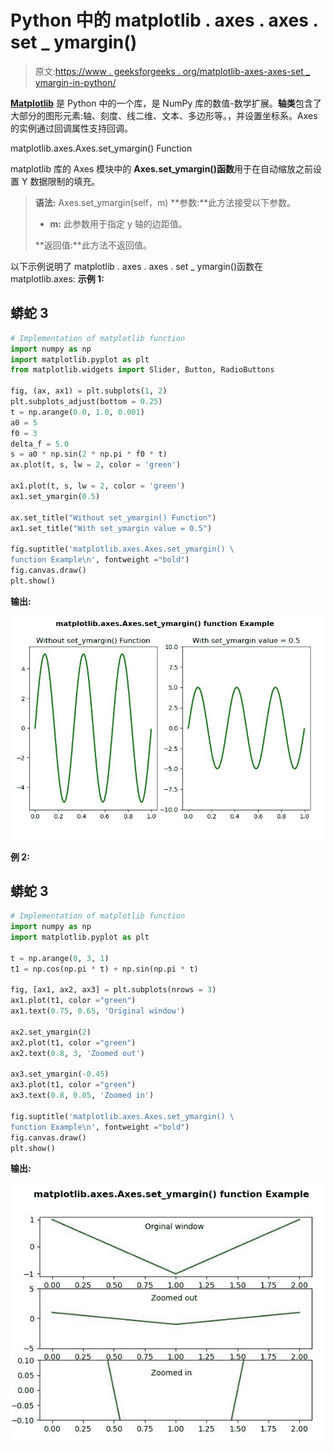 # Python 中的 matplotlib . axes . axes . set _ ymargin()

> 原文:[https://www . geeksforgeeks . org/matplotlib-axes-axes-set _ ymargin-in-python/](https://www.geeksforgeeks.org/matplotlib-axes-axes-set_ymargin-in-python/)

[**Matplotlib**](https://www.geeksforgeeks.org/python-introduction-matplotlib/) 是 Python 中的一个库，是 NumPy 库的数值-数学扩展。**轴类**包含了大部分的图形元素:轴、刻度、线二维、文本、多边形等。，并设置坐标系。Axes 的实例通过回调属性支持回调。

matplotlib.axes.Axes.set_ymargin() Function

matplotlib 库的 Axes 模块中的 **Axes.set_ymargin()函数**用于在自动缩放之前设置 Y 数据限制的填充。

> **语法:** Axes.set_ymargin(self，m)
> **参数:**此方法接受以下参数。
> 
> *   **m:** 此参数用于指定 y 轴的边距值。
> 
> **返回值:**此方法不返回值。

以下示例说明了 matplotlib . axes . axes . set _ ymargin()函数在 matplotlib.axes:
**示例 1:**

## 蟒蛇 3

```py
# Implementation of matplotlib function 
import numpy as np
import matplotlib.pyplot as plt
from matplotlib.widgets import Slider, Button, RadioButtons

fig, (ax, ax1) = plt.subplots(1, 2)
plt.subplots_adjust(bottom = 0.25)
t = np.arange(0.0, 1.0, 0.001)
a0 = 5
f0 = 3
delta_f = 5.0
s = a0 * np.sin(2 * np.pi * f0 * t)
ax.plot(t, s, lw = 2, color = 'green')

ax1.plot(t, s, lw = 2, color = 'green')
ax1.set_ymargin(0.5)

ax.set_title("Without set_ymargin() Function")
ax1.set_title("With set_ymargin value = 0.5")

fig.suptitle('matplotlib.axes.Axes.set_ymargin() \
function Example\n', fontweight ="bold")
fig.canvas.draw()
plt.show()
```

**输出:**

![](img/29e85f7a4a204674f07c8502f9f3ecb5.png)

**例 2:**

## 蟒蛇 3

```py
# Implementation of matplotlib function 
import numpy as np
import matplotlib.pyplot as plt

t = np.arange(0, 3, 1)
t1 = np.cos(np.pi * t) + np.sin(np.pi * t)

fig, [ax1, ax2, ax3] = plt.subplots(nrows = 3)
ax1.plot(t1, color ="green")
ax1.text(0.75, 0.65, 'Original window')

ax2.set_ymargin(2)
ax2.plot(t1, color ="green")
ax2.text(0.8, 3, 'Zoomed out')

ax3.set_ymargin(-0.45)
ax3.plot(t1, color ="green")
ax3.text(0.8, 0.05, 'Zoomed in')

fig.suptitle('matplotlib.axes.Axes.set_ymargin() \
function Example\n', fontweight ="bold")
fig.canvas.draw()
plt.show()
```

**输出:**

![](img/5c2e5f6c8f4d66e10f9c10cb7bab0b12.png)